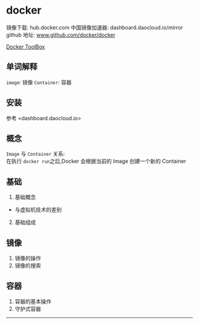 # docker


镜像下载: hub.docker.com
中国镜像加速器: dashboard.daocloud.io/mirror
github 地址: www.github.com/docker/docker

[Docker ToolBox](https://dashboard.daocloud.io/nodes/new)

## 单词解释

`image`: 镜像
`Container`: 容器


## 安装

参考 <dashboard.daocloud.io>  


## 概念

`Image` 与 `Container` 关系:  
在执行 `docker run`之后,Docker 会根据当前的 Image 创建一个新的 Container


## 基础

1. 基础概念
  - 与虚拟机技术的差别
2. 基础组成


## 镜像
1. 镜像的操作
2. 镜像的搜索

## 容器

1. 容器的基本操作
2. 守护式容器





- - - -
